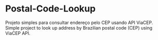 # Postal-Code-Lookup
Projeto simples para consultar endereço pelo CEP usando API ViaCEP. Simple project to look up address by Brazilian postal code (CEP) using ViaCEP API.
